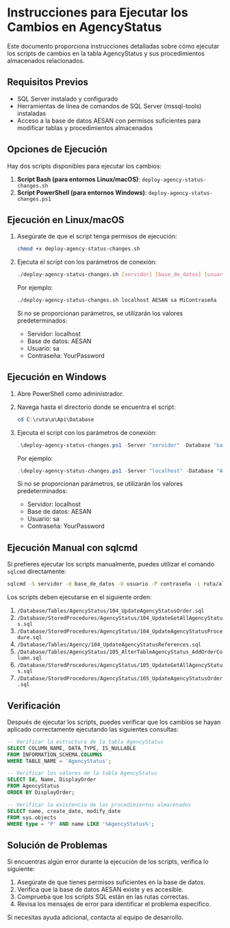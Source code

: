# Instrucciones para Ejecutar los Cambios en AgencyStatus

Este documento proporciona instrucciones detalladas sobre cómo ejecutar los scripts de cambios en la tabla AgencyStatus y sus procedimientos almacenados relacionados.

## Requisitos Previos

- SQL Server instalado y configurado
- Herramientas de línea de comandos de SQL Server (mssql-tools) instaladas
- Acceso a la base de datos AESAN con permisos suficientes para modificar tablas y procedimientos almacenados

## Opciones de Ejecución

Hay dos scripts disponibles para ejecutar los cambios:

1. **Script Bash (para entornos Linux/macOS)**: `deploy-agency-status-changes.sh`
2. **Script PowerShell (para entornos Windows)**: `deploy-agency-status-changes.ps1`

## Ejecución en Linux/macOS

1. Asegúrate de que el script tenga permisos de ejecución:

   ```bash
   chmod +x deploy-agency-status-changes.sh
   ```

2. Ejecuta el script con los parámetros de conexión:

   ```bash
   ./deploy-agency-status-changes.sh [servidor] [base_de_datos] [usuario] [contraseña]
   ```

   Por ejemplo:

   ```bash
   ./deploy-agency-status-changes.sh localhost AESAN sa MiContraseña
   ```

   Si no se proporcionan parámetros, se utilizarán los valores predeterminados:

   - Servidor: localhost
   - Base de datos: AESAN
   - Usuario: sa
   - Contraseña: YourPassword

## Ejecución en Windows

1. Abre PowerShell como administrador.

2. Navega hasta el directorio donde se encuentra el script:

   ```powershell
   cd C:\ruta\a\Api\Database
   ```

3. Ejecuta el script con los parámetros de conexión:

   ```powershell
   .\deploy-agency-status-changes.ps1 -Server "servidor" -Database "base_de_datos" -Username "usuario" -Password "contraseña"
   ```

   Por ejemplo:

   ```powershell
   .\deploy-agency-status-changes.ps1 -Server "localhost" -Database "AESAN" -Username "sa" -Password "MiContraseña"
   ```

   Si no se proporcionan parámetros, se utilizarán los valores predeterminados:

   - Servidor: localhost
   - Base de datos: AESAN
   - Usuario: sa
   - Contraseña: YourPassword

## Ejecución Manual con sqlcmd

Si prefieres ejecutar los scripts manualmente, puedes utilizar el comando `sqlcmd` directamente:

```bash
sqlcmd -S servidor -d base_de_datos -U usuario -P contraseña -i ruta/al/script.sql
```

Los scripts deben ejecutarse en el siguiente orden:

1. `/Database/Tables/AgencyStatus/104_UpdateAgencyStatusOrder.sql`
2. `/Database/StoredProcedures/AgencyStatus/104_UpdateGetAllAgencyStatus.sql`
3. `/Database/StoredProcedures/AgencyStatus/104_UpdateAgencyStatusProcedure.sql`
4. `/Database/Tables/Agency/104_UpdateAgencyStatusReferences.sql`
5. `/Database/Tables/AgencyStatus/105_AlterTableAgencyStatus_AddOrderColumn.sql`
6. `/Database/StoredProcedures/AgencyStatus/105_UpdateGetAllAgencyStatus.sql`
7. `/Database/StoredProcedures/AgencyStatus/105_UpdateAgencyStatusOrder.sql`

## Verificación

Después de ejecutar los scripts, puedes verificar que los cambios se hayan aplicado correctamente ejecutando las siguientes consultas:

```sql
-- Verificar la estructura de la tabla AgencyStatus
SELECT COLUMN_NAME, DATA_TYPE, IS_NULLABLE
FROM INFORMATION_SCHEMA.COLUMNS
WHERE TABLE_NAME = 'AgencyStatus';

-- Verificar los valores de la tabla AgencyStatus
SELECT Id, Name, DisplayOrder
FROM AgencyStatus
ORDER BY DisplayOrder;

-- Verificar la existencia de los procedimientos almacenados
SELECT name, create_date, modify_date
FROM sys.objects
WHERE type = 'P' AND name LIKE '%AgencyStatus%';
```

## Solución de Problemas

Si encuentras algún error durante la ejecución de los scripts, verifica lo siguiente:

1. Asegúrate de que tienes permisos suficientes en la base de datos.
2. Verifica que la base de datos AESAN existe y es accesible.
3. Comprueba que los scripts SQL están en las rutas correctas.
4. Revisa los mensajes de error para identificar el problema específico.

Si necesitas ayuda adicional, contacta al equipo de desarrollo.
